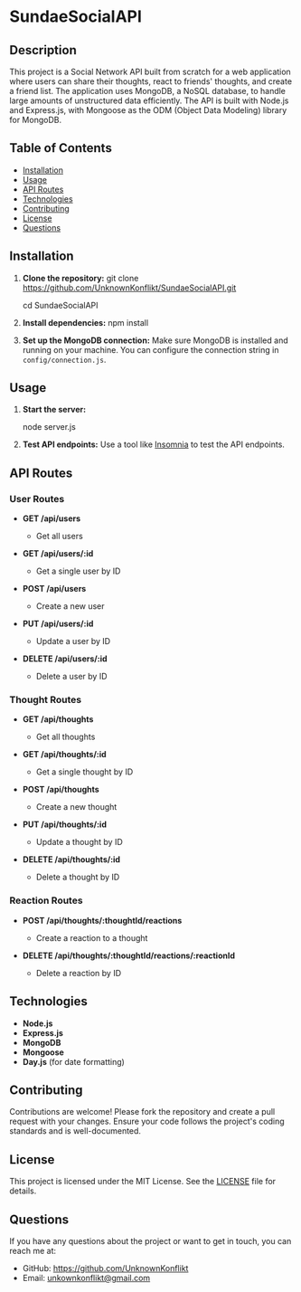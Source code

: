 # SundaeSocialAPI

## Description

This project is a Social Network API built from scratch for a web application where users can share their thoughts, react to friends' thoughts, and create a friend list. The application uses MongoDB, a NoSQL database, to handle large amounts of unstructured data efficiently. The API is built with Node.js and Express.js, with Mongoose as the ODM (Object Data Modeling) library for MongoDB.

## Table of Contents
- [Installation](#installation)
- [Usage](#usage)
- [API Routes](#api-routes)
- [Technologies](#technologies)
- [Contributing](#contributing)
- [License](#license)
- [Questions](#questions)

## Installation

1. **Clone the repository:**
   git clone https://github.com/UnknownKonflikt/SundaeSocialAPI.git
   
   cd SundaeSocialAPI

2. **Install dependencies:**
   npm install
  

3. **Set up the MongoDB connection:**
   Make sure MongoDB is installed and running on your machine. You can configure the connection string in `config/connection.js`.

## Usage

1. **Start the server:**

   node server.js


2. **Test API endpoints:**
   Use a tool like [Insomnia](https://insomnia.rest/) to test the API endpoints.

## API Routes

### User Routes

- **GET /api/users**
  - Get all users

- **GET /api/users/:id**
  - Get a single user by ID

- **POST /api/users**
  - Create a new user

- **PUT /api/users/:id**
  - Update a user by ID

- **DELETE /api/users/:id**
  - Delete a user by ID

### Thought Routes

- **GET /api/thoughts**
  - Get all thoughts

- **GET /api/thoughts/:id**
  - Get a single thought by ID

- **POST /api/thoughts**
  - Create a new thought

- **PUT /api/thoughts/:id**
  - Update a thought by ID

- **DELETE /api/thoughts/:id**
  - Delete a thought by ID

### Reaction Routes

- **POST /api/thoughts/:thoughtId/reactions**
  - Create a reaction to a thought

- **DELETE /api/thoughts/:thoughtId/reactions/:reactionId**
  - Delete a reaction by ID

## Technologies

- **Node.js**
- **Express.js**
- **MongoDB**
- **Mongoose**
- **Day.js** (for date formatting)

## Contributing

Contributions are welcome! Please fork the repository and create a pull request with your changes. Ensure your code follows the project's coding standards and is well-documented.

## License

This project is licensed under the MIT License. See the [LICENSE](LICENSE) file for details.

## Questions

If you have any questions about the project or want to get in touch, you can reach me at:
- GitHub: https://github.com/UnknownKonflikt
- Email: unkownkonflikt@gmail.com

